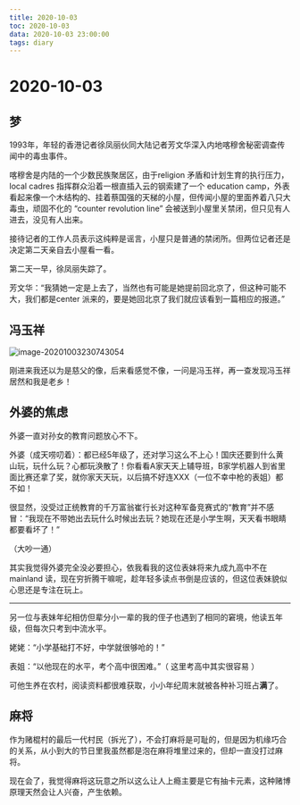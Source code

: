 ```yaml
---
title: 2020-10-03
toc: 2020-10-03
data: 2020-10-03 23:00:00
tags: diary
---
```



# 2020-10-03

## 梦

1993年，年轻的香港记者徐凤丽伙同大陆记者芳文华深入内地喀穆舍秘密调查传闻中的毒虫事件。

喀穆舍是内陆的一个少数民族聚居区，由于religion 矛盾和计划生育的执行压力，local cadres 指挥群众沿着一根直插入云的钢索建了一个 education camp，外表看起来像一个木结构的、挂着蔡国强的天梯的小屋，但传闻小屋的里面养着八只大毒虫，顽固不化的 “counter revolution line” 会被送到小屋里关禁闭，但只见有人进去，没见有人出来。

接待记者的工作人员表示这纯粹是谣言，小屋只是普通的禁闭所。但两位记者还是决定第二天亲自去小屋看一看。

第二天一早，徐凤丽失踪了。

芳文华：“我猜她一定是上去了，当然也有可能是她提前回北京了，但这种可能不大，我们都是center 派来的，要是她回北京了我们就应该看到一篇相应的报道。”

## 冯玉祥

![image-20201003230743054](https://tva1.sinaimg.cn/large/007S8ZIlly1gjcjpwjhw9j30u017onpe.jpg)

刚进来我还以为是慈父的像，后来看感觉不像，一问是冯玉祥，再一查发现冯玉祥居然和我是老乡！

## 外婆的焦虑

外婆一直对孙女的教育问题放心不下。

外婆（成天唠叨着）：都已经5年级了，还对学习这么不上心！国庆还要到什么黄山玩，玩什么玩？心都玩涣散了！你看看A家天天上辅导班，B家学机器人到省里面比赛还拿了奖，就你家天天玩，以后搞不好连XXX（一位不幸中枪的表姐）都不如！

很显然，没受过正统教育的千万富翁崔行长对这种军备竞赛式的“教育”并不感冒：“我现在不带她出去玩什么时候出去玩？她现在还是小学生啊，天天看书眼睛都要看坏了！”

（大吵一通）

其实我觉得外婆完全没必要担心，依我看我的这位表妹将来九成九高中不在mainland 读，现在穷折腾干嘛呢，趁年轻多读点书倒是应该的，但这位表妹貌似心思还是专注在玩上。

------------------

另一位与表妹年纪相仿但辈分小一辈的我的侄子也遇到了相同的窘境，他读五年级，但每次只考到中流水平。

姥姥：“小学基础打不好，中学就很够呛的！”

表姐：“以他现在的水平，考个高中很困难。”（ 这里考高中其实很容易 ）

可他生养在农村，阅读资料都很难获取，小小年纪周末就被各种补习班占**满**了。

## 麻将

作为赌棍村的最后一代村民（拆光了），不会打麻将是可耻的，但是因为机缘巧合的关系，从小到大的节日里我虽然都是泡在麻将堆里过来的，但却一直没打过麻将。

现在会了，我觉得麻将这玩意之所以这么让人上瘾主要是它有抽卡元素，这种赌博原理天然会让人兴奋，产生依赖。











